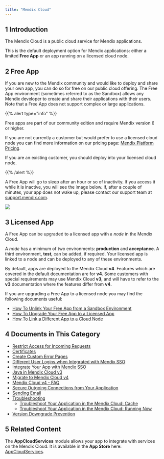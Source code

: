 ```yaml
---
title: "Mendix Cloud"
---
```


## 1 Introduction

The Mendix Cloud is a public cloud service for Mendix applications.

This is the default deployment option for Mendix applications: either a limited **Free App** or an app running on a licensed cloud node.

## 2 Free App

If you are new to the Mendix community and would like to deploy and share your own app, you can do so for free on our public cloud offering. The Free App environment (sometimes referred to as the Sandbox) allows any Mendix developer to create and share their applications with their users. Note that a Free App does not support complex or large applications.

<!-- Add a link here to something that shows the difference between a Free App and a Licensed App -->

{{% alert type="info" %}}

Free apps are part of our community edition and require Mendix version 6 or higher.

If you are not currently a customer but would prefer to use a licensed cloud node you can find more information on our pricing page: [Mendix Platform Pricing](http://www.mendix.com/pricing).

If you are an existing customer, you should deploy into your licensed cloud node.

{{% /alert %}}

A Free App will go to sleep after an hour or so of inactivity. If you access it while it is inactive, you will see the image below. If, after a couple of minutes, your app does not wake up, please contact our support team at [support.mendix.com](http://support.mendix.com).

![](attachments/index/appresumed.png)

## 3 Licensed App

A Free App can be upgraded to a licensed app with a *node* in the Mendix Cloud.

A *node* has a minimum of two environments: **production** and **acceptance**. A third environment, **test**, can be added, if required. Your licensed app is linked to a node and can be deployed to any of these environments.

By default, apps are deployed to the Mendix Cloud **v4**. Features which are covered in the default documentation are for **v4**. Some customers with special requirements may use Mendix Cloud **v3**, and will have to refer to the **v3** documentation where the features differ from **v4**.

<!-- Line here to documentation for v3, and perhaps a list of differences -->

If you are upgrading a Free App to a licensed node you may find the following documents useful:

* [How To Unlink Your Free App from a Sandbox Environment](https://docs.mendix.com/developerportal/howto/how-to-unlink-sandbox)
* [How To Upgrade Your Free App to a Licensed App](https://docs.mendix.com/developerportal/howto/how-to-upgrade-free-app)
* [How To Link a Different App to a Cloud Node](https://docs.mendix.com/developerportal/howto/how-to-link-a-different-app-to-a-node)

## 4 Documents in This Category

* [Restrict Access for Incoming Requests](access-restrictions)
* [Certificates](certificates)
* [Create Custom Error Pages](custom-error-page)
* [Different User Logins when Integrated with Mendix SSO](different-user-logins-when-integrated-with-mendix-sso)
* [Integrate Your App with Mendix SSO](integrate-your-app-with-mendix-sso)
* [Java in Mendix Cloud v3](java-in-the-cloud)
* [Migrate to Mendix Cloud v4](migrating-to-v4)
* [Mendix Cloud v4 - FAQ](mxcloudv4)
* [Secure Outgoing Connections from Your Application](securing-outgoing-connections-from-your-application)
* [Sending Email](sending-email)
* [Troubleshooting](troubleshoot-mendixcloud)
    * [Troubleshoot Your Application in the Mendix Cloud: Cache](troubleshooting-mxcloud-cache)
    * [Troubleshoot Your Application in the Mendix Cloud: Running Now](troubleshooting-mxcloud-runningnow)
* [Version Downgrade Prevention](version-downgrade-prevention)

## 5 Related Content

The **AppCloudServices** module allows your app to integrate with services on the Mendix Cloud. It is available in the **App Store** here: [AppCloudServices](https://appstore.home.mendix.com/link/app/934/).

